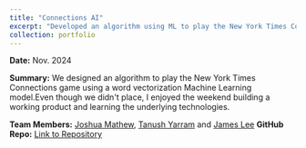 ```yaml
---
title: "Connections AI"
excerpt: "Developed an algorithm using ML to play the New York Times Connections game.<br/>"
collection: portfolio
---
```


**Date:** Nov. 2024

**Summary:** We designed an algorithm to play the New York Times Connections game using a word vectorization Machine Learning model.Even though we didn't place, I enjoyed the weekend building a working product and learning the underlying technologies.

**Team Members:** [Joshua Mathew](https://www.linkedin.com/in/joshua-mathew-1145bb199/), [Tanush Yarram](https://www.linkedin.com/in/tanushyarram/) and [James Lee](https://www.linkedin.com/in/jamesleetamu/)
**GitHub Repo:** [Link to Repository](https://github.com/Ian-Wilhite/Datathon24)  



